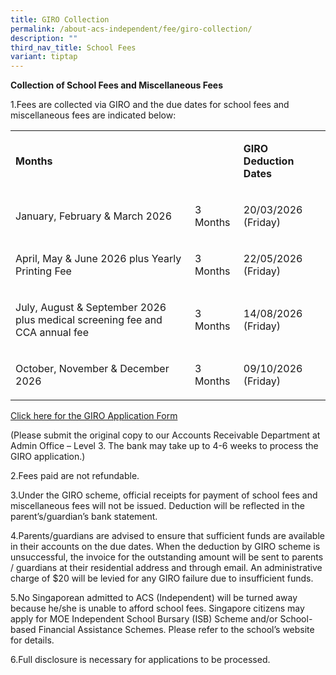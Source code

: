 ```yaml
---
title: GIRO Collection
permalink: /about-acs-independent/fee/giro-collection/
description: ""
third_nav_title: School Fees
variant: tiptap
---
```

<p><strong>Collection of School Fees and Miscellaneous Fees</strong>
</p>
<p>1.Fees are collected via GIRO and the due dates for school fees and miscellaneous
fees are indicated below:</p>
<table style="minWidth: 75px">
<colgroup>
<col>
<col>
<col>
</colgroup>
<tbody>
<tr>
<td rowspan="1" colspan="2">
<p><strong>Months</strong>
</p>
</td>
<td rowspan="1" colspan="1">
<p><strong>GIRO Deduction Dates</strong>
</p>
</td>
</tr>
<tr>
<td rowspan="1" colspan="1">
<p>January, February &amp; March 2026</p>
</td>
<td rowspan="1" colspan="1">
<p>3 Months</p>
</td>
<td rowspan="1" colspan="1">
<p>20/03/2026 (Friday)</p>
</td>
</tr>
<tr>
<td rowspan="1" colspan="1">
<p>April, May &amp; June 2026 plus Yearly Printing Fee</p>
</td>
<td rowspan="1" colspan="1">
<p>3 Months</p>
</td>
<td rowspan="1" colspan="1">
<p>22/05/2026 (Friday)</p>
</td>
</tr>
<tr>
<td rowspan="1" colspan="1">
<p>July, August &amp; September 2026 plus medical screening fee and CCA annual
fee</p>
</td>
<td rowspan="1" colspan="1">
<p>3 Months</p>
</td>
<td rowspan="1" colspan="1">
<p>14/08/2026 (Friday)</p>
</td>
</tr>
<tr>
<td rowspan="1" colspan="1">
<p>October, November &amp; December 2026</p>
</td>
<td rowspan="1" colspan="1">
<p>3 Months</p>
</td>
<td rowspan="1" colspan="1">
<p>09/10/2026 (Friday)</p>
</td>
</tr>
</tbody>
</table>
<p><a href="/files/About%20ACS(I)/2024_giro_application_form_all_level.pdf" rel="noopener noreferrer nofollow" target="_blank">Click here for the GIRO Application Form</a>
</p>
<p>(Please submit the original copy to our Accounts Receivable Department
at Admin Office – Level 3. The bank may take up to 4-6 weeks to process
the GIRO application.)</p>
<p>2.Fees paid are not refundable.</p>
<p>3.Under the GIRO scheme, official receipts for payment of school fees
and miscellaneous fees will not be issued. Deduction will be reflected
in the parent’s/guardian’s bank statement.</p>
<p>4.Parents/guardians are advised to ensure that sufficient funds are available
in their accounts on the due dates. When the deduction by GIRO scheme is
unsuccessful, the invoice for the outstanding amount will be sent to parents
/ guardians at their residential address and through email. An administrative
charge of $20 will be levied for any GIRO failure due to insufficient funds.</p>
<p>5.No Singaporean admitted to ACS (Independent) will be turned away because
he/she is unable to afford school fees. Singapore citizens may apply for
MOE Independent School Bursary (ISB) Scheme and/or School-based Financial
Assistance Schemes. Please refer to the school’s website for details.</p>
<p>6.Full disclosure is necessary for applications to be processed.</p>
